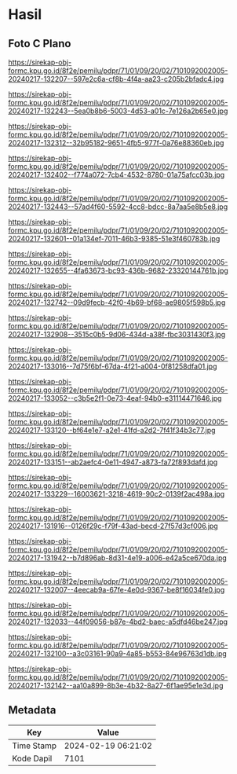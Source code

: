 # Hasil

## Foto C Plano

https://sirekap-obj-formc.kpu.go.id/8f2e/pemilu/pdpr/71/01/09/20/02/7101092002005-20240217-132207--597e2c6a-cf8b-4f4a-aa23-c205b2bfadc4.jpg

https://sirekap-obj-formc.kpu.go.id/8f2e/pemilu/pdpr/71/01/09/20/02/7101092002005-20240217-132243--5ea0b8b6-5003-4d53-a01c-7e126a2b65e0.jpg

https://sirekap-obj-formc.kpu.go.id/8f2e/pemilu/pdpr/71/01/09/20/02/7101092002005-20240217-132312--32b95182-9651-4fb5-977f-0a76e88360eb.jpg

https://sirekap-obj-formc.kpu.go.id/8f2e/pemilu/pdpr/71/01/09/20/02/7101092002005-20240217-132402--f774a072-7cb4-4532-8780-01a75afcc03b.jpg

https://sirekap-obj-formc.kpu.go.id/8f2e/pemilu/pdpr/71/01/09/20/02/7101092002005-20240217-132443--57ad4f60-5592-4cc8-bdcc-8a7aa5e8b5e8.jpg

https://sirekap-obj-formc.kpu.go.id/8f2e/pemilu/pdpr/71/01/09/20/02/7101092002005-20240217-132601--01a134ef-7011-46b3-9385-51e3f460783b.jpg

https://sirekap-obj-formc.kpu.go.id/8f2e/pemilu/pdpr/71/01/09/20/02/7101092002005-20240217-132655--4fa63673-bc93-436b-9682-23320144761b.jpg

https://sirekap-obj-formc.kpu.go.id/8f2e/pemilu/pdpr/71/01/09/20/02/7101092002005-20240217-132742--09d9fecb-42f0-4b69-bf68-ae9805f598b5.jpg

https://sirekap-obj-formc.kpu.go.id/8f2e/pemilu/pdpr/71/01/09/20/02/7101092002005-20240217-132908--3515c0b5-9d06-434d-a38f-fbc3031430f3.jpg

https://sirekap-obj-formc.kpu.go.id/8f2e/pemilu/pdpr/71/01/09/20/02/7101092002005-20240217-133016--7d75f6bf-67da-4f21-a004-0f81258dfa01.jpg

https://sirekap-obj-formc.kpu.go.id/8f2e/pemilu/pdpr/71/01/09/20/02/7101092002005-20240217-133052--c3b5e2f1-0e73-4eaf-94b0-e31114471646.jpg

https://sirekap-obj-formc.kpu.go.id/8f2e/pemilu/pdpr/71/01/09/20/02/7101092002005-20240217-133120--bf64e1e7-a2e1-41fd-a2d2-7f41f34b3c77.jpg

https://sirekap-obj-formc.kpu.go.id/8f2e/pemilu/pdpr/71/01/09/20/02/7101092002005-20240217-133151--ab2aefc4-0e11-4947-a873-fa72f893dafd.jpg

https://sirekap-obj-formc.kpu.go.id/8f2e/pemilu/pdpr/71/01/09/20/02/7101092002005-20240217-133229--16003621-3218-4619-90c2-0139f2ac498a.jpg

https://sirekap-obj-formc.kpu.go.id/8f2e/pemilu/pdpr/71/01/09/20/02/7101092002005-20240217-131916--0126f29c-f79f-43ad-becd-27f57d3cf006.jpg

https://sirekap-obj-formc.kpu.go.id/8f2e/pemilu/pdpr/71/01/09/20/02/7101092002005-20240217-131942--b7d896ab-8d31-4e19-a006-e42a5ce670da.jpg

https://sirekap-obj-formc.kpu.go.id/8f2e/pemilu/pdpr/71/01/09/20/02/7101092002005-20240217-132007--4eecab9a-67fe-4e0d-9367-be8f16034fe0.jpg

https://sirekap-obj-formc.kpu.go.id/8f2e/pemilu/pdpr/71/01/09/20/02/7101092002005-20240217-132033--44f09056-b87e-4bd2-baec-a5dfd46be247.jpg

https://sirekap-obj-formc.kpu.go.id/8f2e/pemilu/pdpr/71/01/09/20/02/7101092002005-20240217-132100--a3c03161-90a9-4a85-b553-84e96763d1db.jpg

https://sirekap-obj-formc.kpu.go.id/8f2e/pemilu/pdpr/71/01/09/20/02/7101092002005-20240217-132142--aa10a899-8b3e-4b32-8a27-6f1ae95e1e3d.jpg


## Metadata

| Key        | Value               |
| ---------- | ------------------- |
| Time Stamp | 2024-02-19 06:21:02 |
| Kode Dapil | 7101                |



